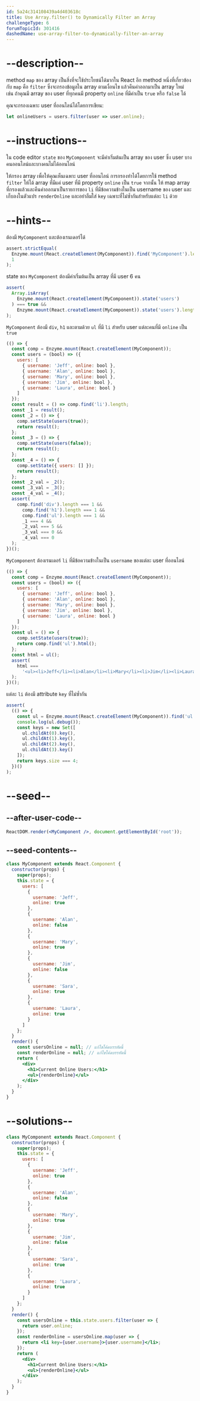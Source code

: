 ```yaml
---
id: 5a24c314108439a4d403618c
title: Use Array.filter() to Dynamically Filter an Array
challengeType: 6
forumTopicId: 301416
dashedName: use-array-filter-to-dynamically-filter-an-array
---
```


# --description--

method `map` ของ array เป็นสิ่งที่จะใช้ประโยชน์ได้มากใน React 
อีก method หนึ่งที่เกี่ยวข้องกับ `map` คือ `filter` ซึ่งจะกรองข้อมูลใน array ตามเงื่อนไข แล้วคืนค่าออกมาเป็น array ใหม่  
เช่น ถ้าคุณมี array ของ user ที่ทุกคนมี property `online` ที่มีค่าเป็น `true` หรือ `false` ได้ 

คุณจะกรองเฉพาะ user ที่ออนไลน์ได้โดยการเขียน:

```js
let onlineUsers = users.filter(user => user.online);
```

# --instructions--

ใน code editor `state` ของ `MyComponent` จะมีค่าเริ่มต้นเป็น array ของ user ซึ่ง user บางคนออนไลน์และบางคนไม่ได้ออนไลน์ 

ให้กรอง array เพื่อให้คุณเห็นเฉพาะ user ที่ออนไลน์ 
การกรองทำได้โดยการใช้ method `filter` ให้ได้ array ที่มีแค่ user ที่มี property `online` เป็น `true` 
จากนั้น ให้ map array ที่กรองแล้วและคืนค่าออกมาเป็นรายการของ `li` ที่มีข้อความข้างในเป็น username ของ user และเก็บลงในตัวแปร `renderOnline`
และอย่าลืมใส่ `key` เฉพาะที่ไม่ซ้ำกันสำหรับแต่ละ `li` ด้วย

# --hints--

ต้องมี `MyComponent` และต้องเรนเดอร์ได้

```js
assert.strictEqual(
  Enzyme.mount(React.createElement(MyComponent)).find('MyComponent').length,
  1
);
```

state ของ `MyComponent` ต้องมีค่าเริ่มต้นเป็น array ที่มี user 6 คน

```js
assert(
  Array.isArray(
    Enzyme.mount(React.createElement(MyComponent)).state('users')
  ) === true &&
    Enzyme.mount(React.createElement(MyComponent)).state('users').length === 6
);
```

`MyComponent` ต้องมี `div`, `h1` และตามด้วย `ul` ที่มี `li` สำหรับ user แต่ละคนที่มี `online` เป็น `true`

```js
(() => {
  const comp = Enzyme.mount(React.createElement(MyComponent));
  const users = (bool) => ({
    users: [
      { username: 'Jeff', online: bool },
      { username: 'Alan', online: bool },
      { username: 'Mary', online: bool },
      { username: 'Jim', online: bool },
      { username: 'Laura', online: bool }
    ]
  });
  const result = () => comp.find('li').length;
  const _1 = result();
  const _2 = () => {
    comp.setState(users(true));
    return result();
  };
  const _3 = () => {
    comp.setState(users(false));
    return result();
  };
  const _4 = () => {
    comp.setState({ users: [] });
    return result();
  };
  const _2_val = _2();
  const _3_val = _3();
  const _4_val = _4();
  assert(
    comp.find('div').length === 1 &&
      comp.find('h1').length === 1 &&
      comp.find('ul').length === 1 &&
      _1 === 4 &&
      _2_val === 5 &&
      _3_val === 0 &&
      _4_val === 0
  );
})();
```

`MyComponent` ต้องเรนเดอร์ `li` ที่มีข้อความข้างในเป็น `username` ของแต่ละ user ที่ออนไลน์

```js
(() => {
  const comp = Enzyme.mount(React.createElement(MyComponent));
  const users = (bool) => ({
    users: [
      { username: 'Jeff', online: bool },
      { username: 'Alan', online: bool },
      { username: 'Mary', online: bool },
      { username: 'Jim', online: bool },
      { username: 'Laura', online: bool }
    ]
  });
  const ul = () => {
    comp.setState(users(true));
    return comp.find('ul').html();
  };
  const html = ul();
  assert(
    html ===
      '<ul><li>Jeff</li><li>Alan</li><li>Mary</li><li>Jim</li><li>Laura</li></ul>'
  );
})();
```

แต่ละ `li` ต้องมี attribute `key` ที่ไม่ซ้ำกัน


```js
assert(
  (() => {
    const ul = Enzyme.mount(React.createElement(MyComponent)).find('ul');
    console.log(ul.debug());
    const keys = new Set([
      ul.childAt(0).key(),
      ul.childAt(1).key(),
      ul.childAt(2).key(),
      ul.childAt(3).key()
    ]);
    return keys.size === 4;
  })()
);
```

# --seed--

## --after-user-code--

```jsx
ReactDOM.render(<MyComponent />, document.getElementById('root'));
```

## --seed-contents--

```jsx
class MyComponent extends React.Component {
  constructor(props) {
    super(props);
    this.state = {
      users: [
        {
          username: 'Jeff',
          online: true
        },
        {
          username: 'Alan',
          online: false
        },
        {
          username: 'Mary',
          online: true
        },
        {
          username: 'Jim',
          online: false
        },
        {
          username: 'Sara',
          online: true
        },
        {
          username: 'Laura',
          online: true
        }
      ]
    };
  }
  render() {
    const usersOnline = null; // แก้ไขโค้ดบรรทัดนี้
    const renderOnline = null; // แก้ไขโค้ดบรรทัดนี้
    return (
      <div>
        <h1>Current Online Users:</h1>
        <ul>{renderOnline}</ul>
      </div>
    );
  }
}
```

# --solutions--

```jsx
class MyComponent extends React.Component {
  constructor(props) {
    super(props);
    this.state = {
      users: [
        {
          username: 'Jeff',
          online: true
        },
        {
          username: 'Alan',
          online: false
        },
        {
          username: 'Mary',
          online: true
        },
        {
          username: 'Jim',
          online: false
        },
        {
          username: 'Sara',
          online: true
        },
        {
          username: 'Laura',
          online: true
        }
      ]
    };
  }
  render() {
    const usersOnline = this.state.users.filter(user => {
      return user.online;
    });
    const renderOnline = usersOnline.map(user => {
      return <li key={user.username}>{user.username}</li>;
    });
    return (
      <div>
        <h1>Current Online Users:</h1>
        <ul>{renderOnline}</ul>
      </div>
    );
  }
}
```
